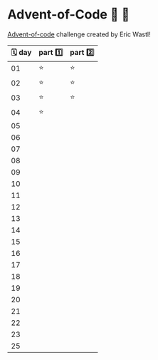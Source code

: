 # Advent-of-Code :christmas_tree: :gift:

[Advent-of-code](https://adventofcode.com/2021/) challenge created by Eric Wastl!

| :spiral_calendar: day| part :one: | part :two: |
|----------------------|------------|------------|
| 01                   | :star:     | :star:     |
| 02                   | :star:     | :star:     |
| 03                   | :star:     | :star:     |
| 04                   | :star:     |            |
| 05                   |            |            |
| 06                   |            |            |
| 07                   |            |            |
| 08                   |            |            |
| 09                   |            |            |
| 10                   |            |            |
| 11                   |            |            |
| 12                   |            |            |
| 13                   |            |            |
| 14                   |            |            |
| 15                   |            |            |
| 16                   |            |            |
| 17                   |            |            |
| 18                   |            |            |
| 19                   |            |            |
| 20                   |            |            |
| 21                   |            |            |
| 22                   |            |            |
| 23                   |            |            || | 24                   |            |            |
| 25                   |            |            |
